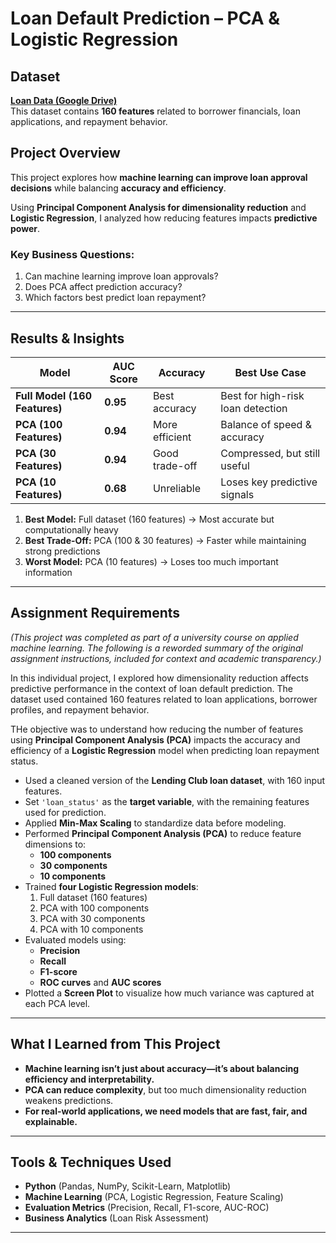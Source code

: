 # Loan Default Prediction – PCA & Logistic Regression  

## Dataset  
 **[Loan Data (Google Drive)](https://drive.google.com/drive/folders/1I3H-8KGHDni2CE0t1b_mSAlJ78aQb9iL?usp=sharing)**  
This dataset contains **160 features** related to borrower financials, loan applications, and repayment behavior.  

## Project Overview  
This project explores how **machine learning can improve loan approval decisions** while balancing **accuracy and efficiency**.  

Using **Principal Component Analysis for dimensionality reduction** and **Logistic Regression**, I analyzed how reducing features impacts **predictive power**.  

### **Key Business Questions:**  
1. Can machine learning improve loan approvals?  
2. Does PCA affect prediction accuracy?  
3. Which factors best predict loan repayment?  
 
---

## Results & Insights  

| Model | AUC Score | Accuracy | Best Use Case |
|--------|----------|-----------|----------------|
| **Full Model (160 Features)** | **0.95** | Best accuracy | Best for high-risk loan detection |
| **PCA (100 Features)** | **0.94** | More efficient | Balance of speed & accuracy |
| **PCA (30 Features)** | **0.94** | Good trade-off | Compressed, but still useful |
| **PCA (10 Features)** | **0.68** | Unreliable | Loses key predictive signals |

1. **Best Model:** Full dataset (160 features) → Most accurate but computationally heavy  
2. **Best Trade-Off:** PCA (100 & 30 features) → Faster while maintaining strong predictions  
3. **Worst Model:** PCA (10 features) → Loses too much important information  

---
## Assignment Requirements  
*(This project was completed as part of a university course on applied machine learning. The following is a reworded summary of the original assignment instructions, included for context and academic transparency.)*

In this individual project, I explored how dimensionality reduction affects predictive performance in the context of loan default prediction. The dataset used contained 160 features related to loan applications, borrower profiles, and repayment behavior.

THe objective was to understand how reducing the number of features using **Principal Component Analysis (PCA)** impacts the accuracy and efficiency of a **Logistic Regression** model when predicting loan repayment status.

- Used a cleaned version of the **Lending Club loan dataset**, with 160 input features.
- Set `'loan_status'` as the **target variable**, with the remaining features used for prediction.
- Applied **Min-Max Scaling** to standardize data before modeling.
- Performed **Principal Component Analysis (PCA)** to reduce feature dimensions to:
  - **100 components**
  - **30 components**
  - **10 components**
- Trained **four Logistic Regression models**:
  1. Full dataset (160 features)
  2. PCA with 100 components
  3. PCA with 30 components
  4. PCA with 10 components
- Evaluated models using:
  - **Precision**
  - **Recall**
  - **F1-score**
  - **ROC curves** and **AUC scores**
- Plotted a **Screen Plot** to visualize how much variance was captured at each PCA level.

---

## What I Learned from This Project  

- **Machine learning isn’t just about accuracy—it’s about balancing efficiency and interpretability.**  
- **PCA can reduce complexity**, but too much dimensionality reduction weakens predictions.  
- **For real-world applications, we need models that are fast, fair, and explainable.**  

---

## Tools & Techniques Used  
- **Python** (Pandas, NumPy, Scikit-Learn, Matplotlib)  
- **Machine Learning** (PCA, Logistic Regression, Feature Scaling)  
- **Evaluation Metrics** (Precision, Recall, F1-score, AUC-ROC)  
- **Business Analytics** (Loan Risk Assessment)  

---
